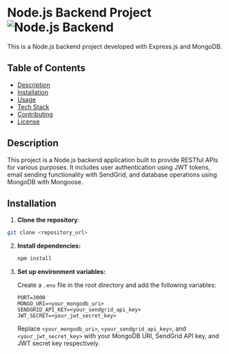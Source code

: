 # Node.js Backend Project  ![Node.js Backend](https://encrypted-tbn0.gstatic.com/images?q=tbn:ANd9GcSItkCu8m02f6dL7IJNfkMZzFxzTK_uRgf0JjHMWtb60w&s)

This is a Node.js backend project developed with Express.js and MongoDB.

## Table of Contents

- [Description](#description)
- [Installation](#installation)
- [Usage](#usage)
- [Tech Stack](#tech-stack)
- [Contributing](#contributing)
- [License](#license)

## Description

This project is a Node.js backend application built to provide RESTful APIs for various purposes. It includes user authentication using JWT tokens, email sending functionality with SendGrid, and database operations using MongoDB with Mongoose.

## Installation

1. **Clone the repository**:

```bash
git clone <repository_url>
 ```

2. **Install dependencies:**

    ```bash
    npm install
    ```

3. **Set up environment variables:**

    Create a `.env` file in the root directory and add the following variables:

    ```
    PORT=3000
    MONGO_URI=<your_mongodb_uri>
    SENDGRID_API_KEY=<your_sendgrid_api_key>
    JWT_SECRET=<your_jwt_secret_key>
    ```

    Replace `<your_mongodb_uri>`, `<your_sendgrid_api_key>`, and `<your_jwt_secret_key>` with your MongoDB URI, SendGrid API key, and JWT secret key respectively.
